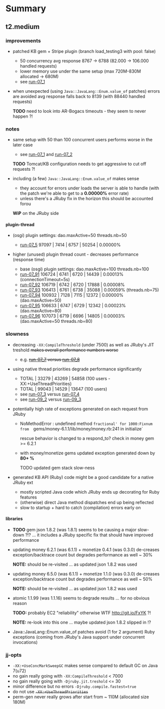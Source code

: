 # Summary

## t2.medium

### improvements

- patched KB gem + Stripe plugin (branch load_testing3 with pool: false)
  * 50 concurrency avg response 8767 -> 6788 (82.000 -> 106.000 handled requests)
  * lower memory use under the same setup (max 720M-830M allocated -> 680M)
  * see [run-07_1](run-07_1.md)

- when unexpected (using `Java::JavaLang::Enum.value_of` patches) errors are 
  avoided avg response falls back to 8139 (with 88440 handled requests)
  
  **TODO** need to look into AR-Bogacs timeouts - they seem to never happen ?!
  

### notes
    
- same setup with 50 than 100 concurrent users performs worse in the later case 
  * see [run-07_1](run-07_1.md) and [run-07_2](run-07_2.md)
  
  **TODO** Tomcat/KB configuration needs to get aggressive to cut off requests ?!

- including (a few) `Java::JavaLang::Enum.value_of` makes sense 
  * they account for errors under loads the server is able to handle 
    (with the patch we're able to get to a **0.00000%** error rate)
  * unless there's a JRuby fix in the horizon this should be accounted forou
  
  **WiP** on the JRuby side

#### plugin-thread

- (osgi) plugin settings: dao.maxActive=50 threads.nb=50
  * [run-07_5](run-07_5.md) 97097 |    7414 |   6757 |   50254 | 0.00000%

- higher (unused) plugin thread count - decreases performance (response time)
  * base (osgi) plugin settings: dao.maxActive=100 threads.nb=100
  * [run-07_91](run-07_91.md)  106724 |    6741 |   6720 |   14439 | 0.00013% (connectionTimeout=5s)
  * [run-07_92](run-07_92.md)  106719 |    6742 |   6720 |   17888 | 0.00008%
  * [run-07_93](run-07_93.md)  106413 |    6761 |   6738 |   35088 | 0.00059% (threads.nb=75)
  * [run-07_94](run-07_94.md)  100932 |    7128 |   7115 |   12372 | 0.00000% (dao.maxActive=50)
  * [run-07_95](run-07_95.md)  106633 |    6747 |   6729 |   12342 | 0.00023% (dao.maxActive=80)
  * [run-07_96](run-07_96.md)  107073 |    6719 |   6696 |   14805 | 0.00003% (dao.maxActive=50 threads.nb=80)
  
  
### slowness

- decreasing `-XX:CompileThreshold` (under 7500) as well as JRuby's JIT treshold
  ~~makes overall performance numbers worse~~
  * e.g. ~~[run-07_7](run-07_7.md) versus [run-07_8](run-07_8.md)~~

- using native thread priorities degrade performance significantly
  * TOTAL |  33279 |   43269 |  54858 (100 users -XX:+UseThreadPriorities)
  * TOTAL |  99043 |   14529 |  13647 (100 users)
  * see [run-07_3](run-07_3.md) versus [run-07_4](run-07_4.md)
  * see [run-09_2](run-09_2.md) versus [run-09_3](run-09_3.md)

- potentially high rate of exceptions generated on each request from JRuby
  * NoMethodError : undefined method `fractional' for 1000:Fixnum from 
    `gems/money-6.1.1/lib/money/money.rb:241 in initialize` 
    
    rescue behavior is changed to a respond_to? check in money gem >= 6.2.1
    
  * with money/monetize gems updated exception generated down by **80+ %**
    
    TODO updated gem stack slow-ness

- generated KB API (Ruby) code might be a good candidate for a native JRuby ext
  * mostly scripted Java code which JRuby ends up decorating for Ruby features 
  * (otherwise) direct Java method dispatches end up being reflected
  * slow to startup + hard to catch (compilation) errors early on
  
#### libraries

- **TODO** gem json 1.8.2 (was 1.8.1) seems to be causing a major slow-down ?!?
  ... it includes a JRuby specific fix that should have improved performance

- updating money 6.2.1 (was 6.1.1) + monetize 0.4.1 (was 0.3.0)
  de-creases exception/backtrace count but degrades performance as well ~ 30%

  **NOTE:** should be re-visited ... as updated json 1.8.2 was used
  
- updating money 6.5.0 (was 6.1.1) + monetize 1.1.0 (was 0.3.0)
  de-creases exception/backtrace count but degrades performance as well ~ 50%
  
  **NOTE:** should be re-visited ... as updated json 1.8.2 was used
  
- atomic 1.1.99 (was 1.1.16) seems to degrade results ... for no obvious reason

  **TODO:** probably EC2 "reliability" otherwise WTF http://git.io/FxYK ?!
  
  **NOTE:** re-look into this one ... maybe updated json 1.8.2 slipped in !?
  
- Java::JavaLang::Enum.value_of patches avoid (1 for 2 argument) Ruby exceptions 
  (coming from JRuby's Java support under concurrent invocations)

### jj-opts

- `-XX:+UseConcMarkSweepGC` makes sense compared to default GC on Java 7(u72)
- no gain really going with `-XX:CompileThreshold` < 7000
- no gain really going with `-Djruby.jit.treshold` <= 30
- minor difference but no errors `-Djruby.compile.fastest=true`
- do not use ~~`-XX:+UseThreadPriorities`~~
- perm-gen never really grows after start from ~ 110M (allocated size 180M)
